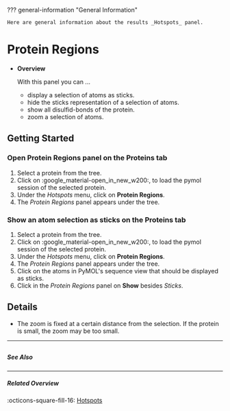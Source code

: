??? general-information "General Information"
    
    Here are general information about the results _Hotspots_ panel.

# Protein Regions
<div class="grid cards" markdown>

-   __Overview__

     With this panel you can ...

    - display a selection of atoms as sticks.
    - hide the sticks representation of a selection of atoms.
    - show all disulfid-bonds of the protein.
    - zoom a selection of atoms.
    

</div>

## Getting Started
### Open Protein Regions panel on the Proteins tab
1. Select a protein from the tree.
2. Click on :google_material-open_in_new_w200:, to load the pymol session of the selected protein.
3. Under the _Hotspots_ menu, click on **Protein Regions**.
4. The _Protein Regions_ panel appears under the tree.

### Show an atom selection as sticks on the Proteins tab
1. Select a protein from the tree.
2. Click on :google_material-open_in_new_w200:, to load the pymol session of the selected protein.
3. Under the _Hotspots_ menu, click on **Protein Regions**.
4. The _Protein Regions_ panel appears under the tree.
5. Click on the atoms in PyMOL's sequence view that should be displayed as sticks.
6. Click in the _Protein Regions_ panel on **Show** besides _Sticks_.

## Details
- The zoom is fixed at a certain distance from the selection. If the protein is small, the zoom may be too small.

---
##

##### See Also

---

##### Related Overview
:octicons-square-fill-16: [Hotspots](index.md)